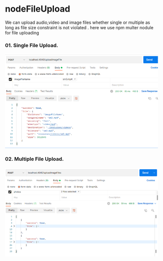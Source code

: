 # nodeFileUpload

We can upload audio,video and image files whether single or multiple as long as file size constraint is not violated .
here we use npm multer nodule for file uploading 

### 01. Single File Upload.
![](screenshot/screenshot1.png)

### 02. Multiple File Upload.
![](screenshot/screenshot2.png)
